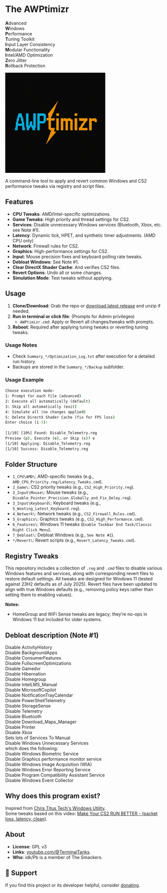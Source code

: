 # The AWPtimizr
**A**dvanced  
**W**indows  
**P**erformance  
**T**uning Toolkit  
**I**nput Layer Consistency  
**M**odular Functionality  
**I**ntel/AMD Optimization  
**Z**ero Jitter  
**R**ollback Protection

![AWPtimizr Logo](./logo.png)

A command-line tool to apply and revert common Windows and CS2 performance tweaks via registry and script files.

## Features
- **CPU Tweaks**: AMD/Intel-specific optimizations.
- **Game Tweaks**: High priority and thread settings for CS2.
- **Services**: Disable unnecessary Windows services (Bluetooth, Xbox, etc. see Note #1).
- **Latency**: Dynamic tick, HPET, and synthetic timer adjustments. (AMD CPU only)
- **Network**: Firewall rules for CS2.
- **Graphics**: High-performance settings for CS2.
- **Input**: Mouse precision fixes and keyboard polling rate tweaks.
- **Debloat Windows**: See Note #1.
- **Clear DirectX Shader Cache**: And verifies CS2 files.
- **Revert Options**: Undo all or some changes.
- **Simulation Mode**: Test tweaks without applying.

## Usage
1. **Clone/Download**: Grab the repo or [download latest release](https://github.com/The-Smackers/AWPtimizr/releases) and unzip if needed.
2. **Run in terminal or click file**: (Prompts for Admin privileges)
   - `AWPtimizr.cmd`: Apply or Revert all changes/tweaks with prompts.
4. **Reboot**: Required after applying tuning tweaks or reverting tuning tweaks.

### Usage Notes
- Check `Summary_*/Optimization_Log.txt` after execution for a detailed run history.
- Backups are stored in the `Summary_*/Backup` subfolder.

### Usage Example
```cmd
Choose execution mode:
1: Prompt for each file (advanced)
2: Execute all automatically (default)
3: Skip all automatically (exit)
4: Simulate all (no changes applied)
5: Delete DirectX Shader Cache (fix for FPS loss)
Enter choice (1-5):

[1/10] [10%] Found: Disable_Telemetry.reg
Preview (p), Execute (e), or Skip (s)? e
[1/10] Applying: Disable_Telemetry.reg
[1/10] Success: Disable_Telemetry.reg
```

## Folder Structure
- `1_CPU\AMD\`: AMD-specific tweaks (e.g., `AMD_CPU_Priority.reg/Latency_Tweaks.cmd`).
- `2_Game\`: CS2 priority tweaks (e.g., `CS2_High_Priority.reg`).
- `3_Input\Mouse\`: Mouse tweaks (e.g., `Disable_Pointer_Precision_Globally_and_Fix_Delay.reg`).
- `3_Input\Keyboard\`: Keyboard tweaks (e.g., `5_Wooting_Latest_Keyboard.reg`).
- `4_Network\`: Network tweaks (e.g., `CS2_Firewall_Rules.cmd`).
- `5_Graphics\`: Graphics tweaks (e.g., `CS2_High_Performance.cmd`).
- `6_Features\`: Windows 11 tweaks (`Enable Taskbar End Task/Classic Right Click Menu`).
- `7_Debloat\`: Debloat Windows (e.g., `See Note #1`).
- `*/Revert\`: Revert scripts (e.g., `Revert_Latency_Tweaks.cmd`).

## Registry Tweaks
This repository includes a collection of `.reg` and `.cmd` files to disable various Windows features and services, along with corresponding revert files to restore default settings. All tweaks are designed for Windows 11 (tested against 23H2 defaults as of July 2025). Revert files have been updated to align with true Windows defaults (e.g., removing policy keys rather than setting them to enabling values).

**Notes:**
- HomeGroup and WiFi Sense tweaks are legacy; they’re no-ops in Windows 11 but included for older systems.

## Debloat description (Note #1)
Disable ActivityHistory  
Disable BackgroundApps  
Disable ConsumerFeatures  
Disable FullscreenOptimizations  
Disable Gamedvr  
Disable Hibernation  
Disable Homegroup  
Disable IntelLMS_Manual  
Disable MicrosoftCopilot  
Disable NotificationTrayCalendar  
Disable PowerShellTelemetry  
Disable StorageSense  
Disable Telemetry  
Disable Bluetooth  
Disable Download_Maps_Manager  
Disable Printer  
Disable Xbox  
Sets lots of Services To Manual  
Disable Windows Unnecessary Services  
which does the following:  
Disable Windows Biometric Service  
Disable Graphics performance monitor service  
Disable Windows Image Acquisition (WIA)  
Disable Windows Error Reporting Service  
Disable Program Compatibility Assistant Service  
Disable Windows Event Collector  

## Why does this program exist?
Inspired from [Chris Titus Tech's Windows Utility](https://github.com/ChrisTitusTech/winutil).  
Some tweaks based on this video: [Make Your CS2 RUN BETTER - (packet loss, latency, clean)](https://www.youtube.com/watch?v=qG7C4W-EQl4).

## About
- **License**: GPL v3  
- **Links**: [youtube.com/@TerminalTanks](https://www.youtube.com/@TerminalTanks).
- **Who**: idk/Pb is a member of The Smackers.

## 💖 Support
If you find this project or its developer helpful, consider [donating](https://www.paypal.com/ncp/payment/8UEVM2WHXGL88).
